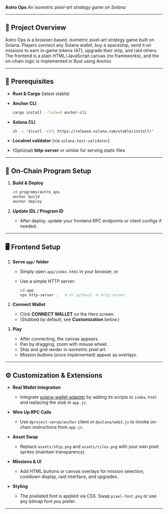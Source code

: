 **Astro Ops**
*An isometric pixel-art strategy game on Solana*

---

## 🧭 Project Overview

Astro Ops is a browser-based, isometric pixel-art strategy game built on Solana. Players connect any Solana wallet, buy a spaceship, send it on missions to earn in-game tokens (AT), upgrade their ship, and raid others. The frontend is a plain HTML / JavaScript canvas (no frameworks), and the on-chain logic is implemented in Rust using Anchor.

---


## 🔧 Prerequisites

* **Rust & Cargo** (latest stable)
* **Anchor CLI**

  ```bash
  cargo install --locked anchor-cli
  ```
* **Solana CLI**

  ```bash
  sh -c "$(curl -sSfL https://release.solana.com/stable/install)"
  ```
* **Localnet validator** (via `solana-test-validator`)
* (Optional) **http-server** or similar for serving static files

---

## 🚀 On-Chain Program Setup

1. **Build & Deploy**

   ```bash
   cd programs/astro_ops
   anchor build
   anchor deploy
   ```

2. **Update IDL / Program ID**

   * After deploy, update your frontend RPC endpoints or client configs if needed.

---

## 🖥️ Frontend Setup

1. **Serve `app/` folder**

   * Simply open `app/index.html` in your browser, or
   * Use a simple HTTP server:

     ```bash
     cd app
     npx http-server .   # or python3 -m http.server
     ```

2. **Connect Wallet**

   * Click **CONNECT WALLET** on the Hero screen.
   * (Stubbed by default; see **Customization** below.)

3. **Play**

   * After connecting, the canvas appears.
   * Pan by dragging, zoom with mouse wheel.
   * Ship and grid render in isometric pixel art.
   * Mission buttons (once implemented) appear as overlays.

---

## ⚙️ Customization & Extensions

* **Real Wallet Integration**

  * Integrate [solana-wallet-adapter](https://github.com/solana-labs/wallet-adapter) by adding its scripts to `index.html` and replacing the stub in `app.js`.

* **Wire Up RPC Calls**

  * Use `@project-serum/anchor` client or `@solana/web3.js` to invoke on-chain instructions from `app.js`.

* **Asset Swap**

  * Replace `assets/ship.png` and `assets/tiles.png` with your own pixel sprites (maintain transparency).

* **Missions & UI**

  * Add HTML buttons or canvas overlays for mission selection, cooldown display, raid interface, and upgrades.

* **Styling**

  * The pixelated font is applied via CSS. Swap `pixel-font.png` or use any bitmap font you prefer.

---
